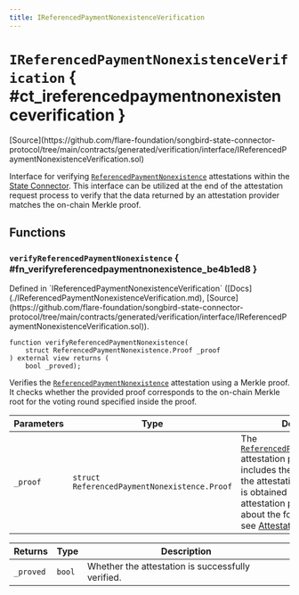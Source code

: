 ```yaml
---
title: IReferencedPaymentNonexistenceVerification
---
```


<!-- This is an autogenerated file. Do not edit! -->

# `IReferencedPaymentNonexistenceVerification` { #ct_ireferencedpaymentnonexistenceverification }

<div class="api-node-source" markdown>
[Source](https://github.com/flare-foundation/songbird-state-connector-protocol/tree/main/contracts/generated/verification/interface/IReferencedPaymentNonexistenceVerification.sol)
</div>

<div class="api-node-internal" markdown>

Interface for verifying [`ReferencedPaymentNonexistence`](./ReferencedPaymentNonexistence.md) attestations within the [State Connector](https://docs.flare.network/tech/state-connector/).
This interface can be utilized at the end of the attestation request process to verify that the data
returned by an attestation provider matches the on-chain Merkle proof.

</div>

<div class="api-node-type" markdown>

## Functions

<div class="api-node" markdown>

### `verifyReferencedPaymentNonexistence` { #fn_verifyreferencedpaymentnonexistence_be4b1ed8 }

<div class="api-node-source" markdown>
Defined in `IReferencedPaymentNonexistenceVerification` ([Docs](./IReferencedPaymentNonexistenceVerification.md), [Source](https://github.com/flare-foundation/songbird-state-connector-protocol/tree/main/contracts/generated/verification/interface/IReferencedPaymentNonexistenceVerification.sol)).
</div>

<div class="api-node-internal" markdown>

```solidity
function verifyReferencedPaymentNonexistence(
    struct ReferencedPaymentNonexistence.Proof _proof
) external view returns (
    bool _proved);
```

Verifies the [`ReferencedPaymentNonexistence`](./ReferencedPaymentNonexistence.md) attestation using a Merkle proof.
It checks whether the provided proof corresponds to the on-chain Merkle root for the voting round specified inside the proof.

| Parameters | Type | Description |
| ---------- | ---- | ----------- |
| `_proof` | `struct ReferencedPaymentNonexistence.Proof` | The [`ReferencedPaymentNonexistence`](./ReferencedPaymentNonexistence.md) attestation proof, which includes the Merkle proof and the attestation data.               This proof is obtained directly from attestation providers.               To learn about the format of this data, see [Attestation types](https://github.com/flare-foundation/songbird-state-connector-protocol/blob/main/specs/attestations/attestation-type-definition.md). |

| Returns | Type | Description |
| ------- | ---- | ----------- |
| `_proved` | `bool` | Whether the attestation is successfully verified. |
</div>
</div>

</div>

